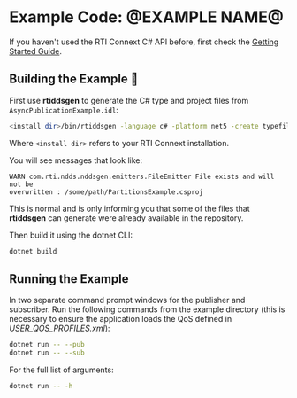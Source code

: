 # Example Code: @EXAMPLE NAME@

If you haven't used the RTI Connext C# API before, first check the
[Getting Started Guide](https://community.rti.com/static/documentation/connext-dds/7.0.0/doc/manuals/connext_dds_professional/getting_started_guide/index.html).

## Building the Example :wrench:

First use **rtiddsgen** to generate the C# type and project files from
`AsyncPublicationExample.idl`:

```sh
<install dir>/bin/rtiddsgen -language c# -platform net5 -create typefiles -create makefiles AsyncPublicationExample.idl
```

Where `<install dir>` refers to your RTI Connext installation.

You will see messages that look like:

```plaintext
WARN com.rti.ndds.nddsgen.emitters.FileEmitter File exists and will not be
overwritten : /some/path/PartitionsExample.csproj
```

This is normal and is only informing you that some of the files that **rtiddsgen**
can generate were already available in the repository.

Then build it using the dotnet CLI:

```sh
dotnet build
```

## Running the Example

In two separate command prompt windows for the publisher and subscriber. Run the
following commands from the example directory (this is necessary to ensure the
application loads the QoS defined in *USER_QOS_PROFILES.xml*):

```sh
dotnet run -- --pub
dotnet run -- --sub
```

For the full list of arguments:

```sh
dotnet run -- -h
```
